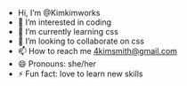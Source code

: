 -  Hi, I’m @Kimkimworks
- 👀 I’m interested in coding
- 🌱 I’m currently learning css
- 💞️ I’m looking to collaborate on css
- 📫 How to reach me 4kimsmith@gmail.com
- 😄 Pronouns: she/her
- ⚡ Fun fact: love to learn new skills

<!---
Kimkimworks/Kimkimworks is a ✨ special ✨ repository because its `README.md` (this file) appears on your GitHub profile.
You can click the Preview link to take a look at your changes.
--->
